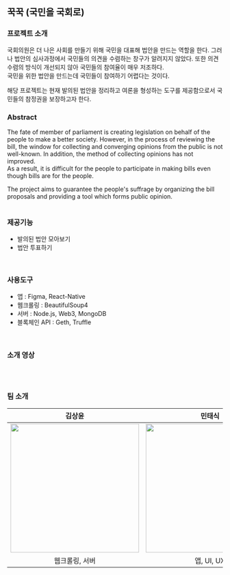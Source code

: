 ## 꾹꾹 (국민을 국회로)
### 프로젝트 소개
국회의원은 더 나은 사회를 만들기 위해 국민을 대표해 법안을 만드는 역할을 한다.
그러나 법안의 심사과정에서 국민들의 의견을 수렴하는 창구가 알려지지 않았다. 또한 의견 수렴의 방식이 개선되지 않아 국민들의 참여율이 매우 저조하다.</br>
국민을 위한 법안을 만드는데 국민들이 참여하기 어렵다는 것이다.

해당 프로젝트는 현재 발의된 법안을 정리하고 여론을 형성하는 도구를 제공함으로서 국민들의 참정권을 보장하고자 한다.

### Abstract
The fate of member of parliament is creating legislation on behalf of the people to make a better society.
However, in the process of reviewing the bill, the window for collecting and converging opinions from the public is not well-known.
In addition, the method of collecting opinions has not improved. </br>
As a result, it is difficult for the people to participate in making bills even though bills are for the people.

The project aims to guarantee the people's suffrage by organizing the bill proposals and providing a tool which forms public opinion.
#

### 제공기능
* 발의된 법안 모아보기
* 법안 투표하기

</br>

### 사용도구
* 앱 : Figma, React-Native
* 웹크롤링 : BeautifulSoup4
* 서버 : Node.js, Web3, MongoDB
* 블록체인 API : Geth, Truffle

</br>

### 소개 영상 

</br>

#
### 팀 소개
|**김상윤**|**민태식**|**안성열**|
|:---:|:---:|:---:|
|<img src="https://user-images.githubusercontent.com/24891555/160339622-5ccd745f-7bac-4047-b10e-4a4c2be42c20.png" width="300">|<img src="https://user-images.githubusercontent.com/24891555/160340738-9ab2ce92-001f-44a6-a4cf-e6c6597be2b4.jpeg" width="300">|<img src="https://user-images.githubusercontent.com/24891555/160343995-d313df3f-b252-4271-800e-4ff67111336f.jpg" width="300">|
|웹크롤링, 서버|앱, UI, UX|블록체인, 서버|

